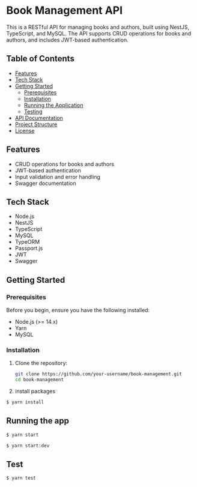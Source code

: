 # Book Management API

This is a RESTful API for managing books and authors, built using NestJS, TypeScript, and MySQL. The API supports CRUD operations for books and authors, and includes JWT-based authentication.

## Table of Contents

- [Features](#features)
- [Tech Stack](#tech-stack)
- [Getting Started](#getting-started)
  - [Prerequisites](#prerequisites)
  - [Installation](#installation)
  - [Running the Application](#running-the-application)
  - [Testing](#testing)
- [API Documentation](#api-documentation)
- [Project Structure](#project-structure)
- [License](#license)

## Features

- CRUD operations for books and authors
- JWT-based authentication
- Input validation and error handling
- Swagger documentation

## Tech Stack

- Node.js
- NestJS
- TypeScript
- MySQL
- TypeORM
- Passport.js
- JWT
- Swagger

## Getting Started

### Prerequisites

Before you begin, ensure you have the following installed:

- Node.js (>= 14.x)
- Yarn
- MySQL

### Installation

1. Clone the repository:

   ```sh
   git clone https://github.com/your-username/book-management.git
   cd book-management

2. install packages

  ```bash
  $ yarn install
  ```

## Running the app

```bash
$ yarn start

$ yarn start:dev
```

## Test

```bash
$ yarn test
```